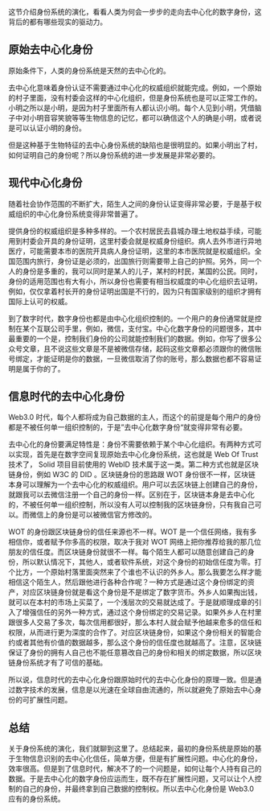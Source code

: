 这节介绍身份系统的演化，看看人类为何会一步步的走向去中心化的数字身份，这背后的都有哪些现实的驱动力。

## 原始去中心化身份

原始条件下，人类的身份系统是天然的去中心化的。

去中心化意味着身份认证不需要通过中心化的权威组织就能完成。例如，一个原始的村子里面，没有村委会这样的中心化组织，但是身份系统也是可以正常工作的。小明之所以是小明，是因为村子里面所有人都认识小明。每个人见到小明，凭借脑子中对小明音容笑貌等等生物信息的记忆，都可以确信这个人的确是小明，或者说是可以认证小明的身份。

但是这种基于生物特征的去中心身份系统的缺陷也是很明显的。如果小明出了村，如何证明自己的身份呢？所以身份系统的进一步发展是非常必要的。

## 现代中心化身份

随着社会协作范围的不断扩大，陌生人之间的身份认证变得非常必要，于是基于权威组织的中心化身份系统变得非常普遍了。

提供身份的权威组织是多种多样的。一个农村居民去县城办理土地权益手续，可能用到村委会开具的身份证明，这里村委会就是权威身份组织。病人去外市进行异地医疗，可能需要本市的医院开具病人身份证明，这里的本市医院就是权威组织。全国范围内旅行，身份证是必须的，出国旅行则需要带上自己的护照。另外，同一个人的身份是多重的，我可以同时是某人的儿子，某村的村民，某国的公民。同时，身份的适用范围也有大有小，所以身份也需要有相当权威度的中心化组织去证明，例如，仅仅拿着村长开的身份证明出国是不行的，因为只有国家级别的组织才拥有国际上认可的权威。

到了数字时代，数字身份也都是由中心化组织控制的。一个用户的身份通常就是控制在某个互联公司手里，例如，微信，支付宝。中心化数字身份的问题很多，其中最重要的一个是，控制我们身份的公司就能控制我们的数据。例如，你写了很多公众号文章，且不说这些文章是不是被微信存储，起码这些文章都必须跟你的微信账号绑定，才能证明是你的数据，一旦微信取消了你的账号，那么数据也都不容易证明是属于你的了。

## 信息时代的去中心化身份

Web3.0 时代，每个人都将成为自己数据的主人，而这个的前提是每个用户的身份都是不被任何单一组织控制的，于是”去中心化数字身份“就变得非常有必要。

去中心化的身份要满足特性是：身份不需要依赖于某个中心化组织。有两种方式可以实现，首先是在数字空间复现原始去中心化身份系统，这也就是 Web Of Trust 技术了， Solid 项目目前使用的 WebID 技术属于这一类。第二种方式也就是区块链身份，例如 W3C 的 DID 。区块链身份的思路跟 WOT 身份很不一样，区块链本身可以理解为一个去中心化的权威组织。用户可以去区块链上创建自己的身份，就跟我可以去微信注册一个自己的身份一样。区别在于，区块链本身是去中心化的，不被任何单一组织控制，所以没有人可以控制我的区块链身份，只有我自己可以。而微信上的身份是可以被微信官方修改的。

WOT 的身份跟区块链身份的信任来源也不一样。WOT 是一个信任网络，我有多相信你，或者赋予你多高的权限，取决于我对 WOT 网络上把你推荐给我的那几位朋友的信任度。而区块链身份就很不一样。每个陌生人都可以随意创建自己的身份，所以默认情况下，其他人，或者软件系统，对这个身份的初始信任度为零。打个比方，一个原始村落里面突然来了个谁也不认识的外乡人。那么我要怎么样才能相信这个陌生人，然后跟他进行各种合作呢？一种方式是通过这个身份绑定的资产，对应区块链身份就是看这个身份是不是绑定了数字货币。外乡人如果掏出钱，就可以在本村的市场上买菜了，一个浅层次的交易就达成了。于是就顺理成章的引入了增强信任的另外一种方式，通过这个身份绑定的交易记录。如果外乡人在村里跟很多人交易了多次，每次信用都很好，那么本村人就会赋予他越来愈多的信任和权限，从而进行更为深度的合作了。对应区块链身份，如果这个身份相关的智能合约或者其他有价值的数据越多，那么这个身份的信任度也就越高了。注意，区块链保证了身份的拥有人自己也不能任意篡改自己的身份和相关的绑定数据，所以区块链身份系统才有了可信的基础。

所以说，信息时代的去中心化身份跟原始时代的去中心化身份的原理一致。但是通过数字技术的发展，信息是以光速在全球自由流通的，所以就避免了原始去中心身份的可扩展性问题。

## 总结
关于身份系统的演化，我们就聊到这里了。总结起来，最初的身份系统是原始的基于生物信息识别的去中心化信任，简单方便，但是有扩展性问题。中心化的身份，效率很高。但是到了信息时代，解决不了的一个问题是，如何让每个人持有自己的数据。于是去中心化的数字身份应运而生，既不存在扩展性问题，又可以让个人控制的自己的身份，并最终拿到自己数据的控制权。所以去中心化身份是 Web3.0 应有的身份系统。

